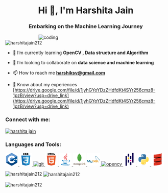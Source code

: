 <h1 align="center">Hi 👋, I'm Harshita Jain</h1>
<h3 align="center">Embarking on the Machine Learning Journey</h3>
<img align = "right" alt="coding" width="400" src="https://user-images.githubusercontent.com/59734313/157189039-c09b3e38-9f42-42c0-ab54-14f1574190a7.gif"
<p align="left"> <img src="https://komarev.com/ghpvc/?username=harshitajain212&label=Profile%20views&color=0e75b6&style=flat" alt="harshitajain212" /> </p>

- 🌱 I’m currently learning **OpenCV , Data structure and Algorithm**

- 👯 I’m looking to collaborate on **data science and machine learning**

- 📫 How to reach me **harshiksv@gmail.com**

- 📄 Know about my experiences [https://drive.google.com/file/d/1jyhGYoYDzZHdfdKt4SYr256cmz8-1pzB/view?usp=drive_link](https://drive.google.com/file/d/1jyhGYoYDzZHdfdKt4SYr256cmz8-1pzB/view?usp=drive_link)

<h3 align="left">Connect with me:</h3>
<p align="left">
<a href="https://linkedin.com/in/harshita jain" target="blank"><img align="center" src="https://raw.githubusercontent.com/rahuldkjain/github-profile-readme-generator/master/src/images/icons/Social/linked-in-alt.svg" alt="harshita jain" height="30" width="40" /></a>
</p>

<h3 align="left">Languages and Tools:</h3>
<p align="left"> <a href="https://www.w3schools.com/cpp/" target="_blank" rel="noreferrer"> <img src="https://raw.githubusercontent.com/devicons/devicon/master/icons/cplusplus/cplusplus-original.svg" alt="cplusplus" width="40" height="40"/> </a> <a href="https://www.w3schools.com/css/" target="_blank" rel="noreferrer"> <img src="https://raw.githubusercontent.com/devicons/devicon/master/icons/css3/css3-original-wordmark.svg" alt="css3" width="40" height="40"/> </a> <a href="https://git-scm.com/" target="_blank" rel="noreferrer"> <img src="https://www.vectorlogo.zone/logos/git-scm/git-scm-icon.svg" alt="git" width="40" height="40"/> </a> <a href="https://www.w3.org/html/" target="_blank" rel="noreferrer"> <img src="https://raw.githubusercontent.com/devicons/devicon/master/icons/html5/html5-original-wordmark.svg" alt="html5" width="40" height="40"/> </a> <a href="https://www.java.com" target="_blank" rel="noreferrer"> <img src="https://raw.githubusercontent.com/devicons/devicon/master/icons/java/java-original.svg" alt="java" width="40" height="40"/> </a> <a href="https://www.mongodb.com/" target="_blank" rel="noreferrer"> <img src="https://raw.githubusercontent.com/devicons/devicon/master/icons/mongodb/mongodb-original-wordmark.svg" alt="mongodb" width="40" height="40"/> </a> <a href="https://www.mysql.com/" target="_blank" rel="noreferrer"> <img src="https://raw.githubusercontent.com/devicons/devicon/master/icons/mysql/mysql-original-wordmark.svg" alt="mysql" width="40" height="40"/> </a> <a href="https://opencv.org/" target="_blank" rel="noreferrer"> <img src="https://www.vectorlogo.zone/logos/opencv/opencv-icon.svg" alt="opencv" width="40" height="40"/> </a> <a href="https://pandas.pydata.org/" target="_blank" rel="noreferrer"> <img src="https://raw.githubusercontent.com/devicons/devicon/2ae2a900d2f041da66e950e4d48052658d850630/icons/pandas/pandas-original.svg" alt="pandas" width="40" height="40"/> </a> <a href="https://www.python.org" target="_blank" rel="noreferrer"> <img src="https://raw.githubusercontent.com/devicons/devicon/master/icons/python/python-original.svg" alt="python" width="40" height="40"/> </a> <a href="https://www.scala-lang.org" target="_blank" rel="noreferrer"> <img src="https://raw.githubusercontent.com/devicons/devicon/master/icons/scala/scala-original.svg" alt="scala" width="40" height="40"/> </a> </p>

<p><img align="left" src="https://github-readme-stats.vercel.app/api/top-langs?username=harshitajain212&show_icons=true&locale=en&layout=compact" alt="harshitajain212" /></p>

<p>&nbsp;<img align="center" src="https://github-readme-stats.vercel.app/api?username=harshitajain212&show_icons=true&locale=en" alt="harshitajain212" /></p>

<p><img align="center" src="https://github-readme-streak-stats.herokuapp.com/?user=harshitajain212&" alt="harshitajain212" /></p>
